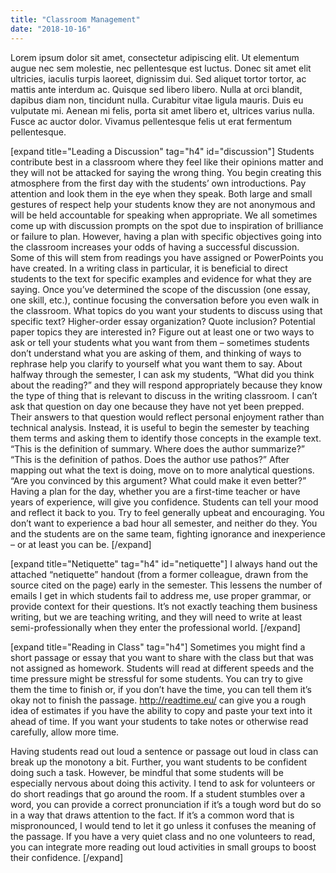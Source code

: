 ```yaml
---
title: "Classroom Management"
date: "2018-10-16"
---
```


Lorem ipsum dolor sit amet, consectetur adipiscing elit. Ut elementum augue nec sem molestie, nec pellentesque est luctus. Donec sit amet elit ultricies, iaculis turpis laoreet, dignissim dui. Sed aliquet tortor tortor, ac mattis ante interdum ac. Quisque sed libero libero. Nulla at orci blandit, dapibus diam non, tincidunt nulla. Curabitur vitae ligula mauris. Duis eu vulputate mi. Aenean mi felis, porta sit amet libero et, ultrices varius nulla. Fusce ac auctor dolor. Vivamus pellentesque felis ut erat fermentum pellentesque.

\[expand title="Leading a Discussion" tag="h4" id="discussion"\] Students contribute best in a classroom where they feel like their opinions matter and they will not be attacked for saying the wrong thing. You begin creating this atmosphere from the first day with the students’ own introductions. Pay attention and look them in the eye when they speak. Both large and small gestures of respect help your students know they are not anonymous and will be held accountable for speaking when appropriate. We all sometimes come up with discussion prompts on the spot due to inspiration of brilliance or failure to plan. However, having a plan with specific objectives going into the classroom increases your odds of having a successful discussion. Some of this will stem from readings you have assigned or PowerPoints you have created. In a writing class in particular, it is beneficial to direct students to the text for specific examples and evidence for what they are saying. Once you’ve determined the scope of the discussion (one essay, one skill, etc.), continue focusing the conversation before you even walk in the classroom. What topics do you want your students to discuss using that specific text? Higher-order essay organization? Quote inclusion? Potential paper topics they are interested in? Figure out at least one or two ways to ask or tell your students what you want from them – sometimes students don’t understand what you are asking of them, and thinking of ways to rephrase help you clarify to yourself what you want them to say. About halfway through the semester, I can ask my students, “What did you think about the reading?” and they will respond appropriately because they know the type of thing that is relevant to discuss in the writing classroom. I can’t ask that question on day one because they have not yet been prepped. Their answers to that question would reflect personal enjoyment rather than technical analysis. Instead, it is useful to begin the semester by teaching them terms and asking them to identify those concepts in the example text. “This is the definition of summary. Where does the author summarize?” “This is the definition of pathos. Does the author use pathos?” After mapping out what the text is doing, move on to more analytical questions. “Are you convinced by this argument? What could make it even better?” Having a plan for the day, whether you are a first-time teacher or have years of experience, will give you confidence. Students can tell your mood and reflect it back to you. Try to feel generally upbeat and encouraging. You don’t want to experience a bad hour all semester, and neither do they. You and the students are on the same team, fighting ignorance and inexperience – or at least you can be. \[/expand\]

\[expand title="Netiquette" tag="h4" id="netiquette"\] I always hand out the attached “netiquette” handout (from a former colleague, drawn from the source cited on the page) early in the semester. This lessens the number of emails I get in which students fail to address me, use proper grammar, or provide context for their questions. It’s not exactly teaching them business writing, but we are teaching writing, and they will need to write at least semi-professionally when they enter the professional world. \[/expand\]

\[expand title="Reading in Class" tag="h4"\] Sometimes you might find a short passage or essay that you want to share with the class but that was not assigned as homework. Students will read at different speeds and the time pressure might be stressful for some students. You can try to give them the time to finish or, if you don’t have the time, you can tell them it’s okay not to finish the passage. http://readtime.eu/ can give you a rough idea of estimates if you have the ability to copy and paste your text into it ahead of time. If you want your students to take notes or otherwise read carefully, allow more time.

Having students read out loud a sentence or passage out loud in class can break up the monotony a bit. Further, you want students to be confident doing such a task. However, be mindful that some students will be especially nervous about doing this activity. I tend to ask for volunteers or do short readings that go around the room. If a student stumbles over a word, you can provide a correct pronunciation if it’s a tough word but do so in a way that draws attention to the fact. If it’s a common word that is mispronounced, I would tend to let it go unless it confuses the meaning of the passage. If you have a very quiet class and no one volunteers to read, you can integrate more reading out loud activities in small groups to boost their confidence. \[/expand\]
